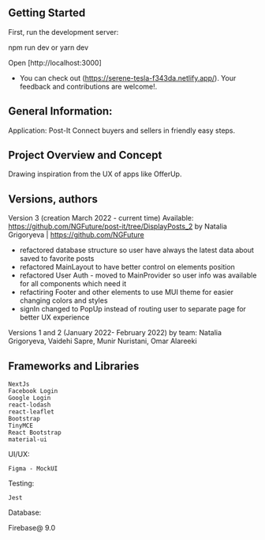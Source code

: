 ## Getting Started

First, run the development server:


npm run dev
or
yarn dev

Open [http://localhost:3000]


- You can check out (https://serene-tesla-f343da.netlify.app/). Your feedback and contributions are welcome!.


## General Information:

Application: Post-It
Connect buyers and sellers in friendly easy steps.

## Project Overview and Concept
Drawing inspiration from the UX of apps like OfferUp. 

## Versions, authors
Version 3 (creation March 2022 - current time)
Available: https://github.com/NGFuture/post-it/tree/DisplayPosts_2
by Natalia Grigoryeva | https://github.com/NGFuture

- refactored database structure so user have always the latest data about saved to favorite posts
- refactored MainLayout to have better control on elements position
- refactored User Auth - moved to MainProvider so user info was available for all components which need it
- refactiring Footer and other elements to use MUI theme for easier changing colors and styles
- signIn changed to PopUp instead of routing user to separate page for better UX experience


Versions 1 and 2 (January 2022- February 2022)
by team:
Natalia Grigoryeva, Vaidehi Sapre, Munir Nuristani, Omar Alareeki 


 ## Frameworks and Libraries

    NextJs
    Facebook Login
    Google Login
    react-lodash
    react-leaflet
    Bootstrap
    TinyMCE
    React Bootstrap
    material-ui
    
   UI/UX:

    Figma - MockUI

  Testing:

    Jest   
    
 Database:
 
   Firebase@ 9.0
